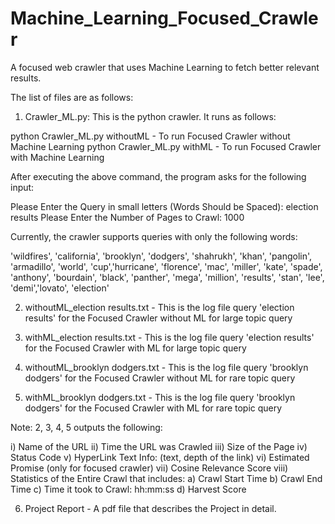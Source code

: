 # Machine_Learning_Focused_Crawler
A focused web crawler that uses Machine Learning to fetch better relevant results.

The list of files are as follows:

1. Crawler_ML.py: This is the python crawler. It runs as follows:

python Crawler_ML.py withoutML - To run Focused Crawler without Machine Learning
python Crawler_ML.py withML - To run Focused Crawler with Machine Learning

After executing the above command, the program asks for the following input:

Please Enter the Query in small letters (Words Should be Spaced): election results
Please Enter the Number of Pages to Crawl: 1000

Currently, the crawler supports queries with only the following words:

'wildfires', 'california', 'brooklyn', 'dodgers', 'shahrukh', 'khan', 'pangolin', 'armadillo', 'world', 'cup','hurricane', 'florence', 'mac', 'miller', 'kate', 'spade', 'anthony', 'bourdain', 'black', 'panther', 'mega', 'million', 'results', 'stan', 'lee', 'demi','lovato', 'election'

2. withoutML_election results.txt - This is the log file query 'election results' for the Focused Crawler without ML for large topic query

3. withML_election results.txt - This is the log file query 'election results' for the Focused Crawler with ML for large topic query

4. withoutML_brooklyn dodgers.txt - This is the log file query 'brooklyn dodgers' for the Focused Crawler without ML for rare topic query

5. withML_brooklyn dodgers.txt - This is the log file query 'brooklyn dodgers' for the Focused Crawler with ML for rare topic query

Note: 2, 3, 4, 5 outputs the following:

i) Name of the URL
ii) Time the URL was Crawled
iii) Size of the Page
iv) Status Code
v) HyperLink Text Info: (text, depth of the link)
vi) Estimated Promise (only for focused crawler)
vii) Cosine Relevance Score
viii) Statistics of the Entire Crawl that includes:
	a) Crawl Start Time
	b) Crawl End Time
	c) Time it took to Crawl: hh:mm:ss
	d) Harvest Score 

6. Project Report - A pdf file that describes the Project in detail.